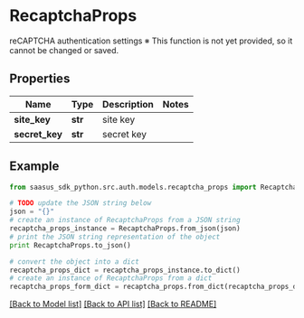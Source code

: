 # RecaptchaProps

reCAPTCHA authentication settings ※ This function is not yet provided, so it cannot be changed or saved. 

## Properties

Name | Type | Description | Notes
------------ | ------------- | ------------- | -------------
**site_key** | **str** | site key | 
**secret_key** | **str** | secret key | 

## Example

```python
from saasus_sdk_python.src.auth.models.recaptcha_props import RecaptchaProps

# TODO update the JSON string below
json = "{}"
# create an instance of RecaptchaProps from a JSON string
recaptcha_props_instance = RecaptchaProps.from_json(json)
# print the JSON string representation of the object
print RecaptchaProps.to_json()

# convert the object into a dict
recaptcha_props_dict = recaptcha_props_instance.to_dict()
# create an instance of RecaptchaProps from a dict
recaptcha_props_form_dict = recaptcha_props.from_dict(recaptcha_props_dict)
```
[[Back to Model list]](../README.md#documentation-for-models) [[Back to API list]](../README.md#documentation-for-api-endpoints) [[Back to README]](../README.md)


